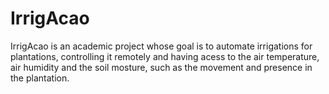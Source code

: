 # IrrigAcao
IrrigAcao is an academic project whose goal is to automate irrigations for plantations, controlling it remotely and having acess to the air temperature, air humidity and the soil mosture, such as the movement and presence in the plantation.
